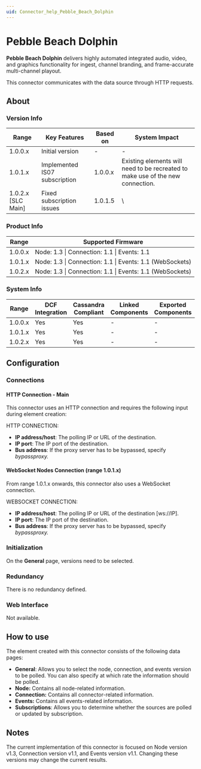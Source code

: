 ```yaml
---
uid: Connector_help_Pebble_Beach_Dolphin
---
```


# Pebble Beach Dolphin

**Pebble Beach Dolphin** delivers highly automated integrated audio, video, and graphics functionality for ingest, channel branding, and frame-accurate multi-channel playout.

This connector communicates with the data source through HTTP requests.

## About

### Version Info

| **Range**            | **Key Features**              | **Based on** | **System Impact**                                                              |
|----------------------|-------------------------------|--------------|--------------------------------------------------------------------------------|
| 1.0.0.x              | Initial version               | \-           | \-                                                                             |
| 1.0.1.x              | Implemented IS07 subscription | 1.0.0.x      | Existing elements will need to be recreated to make use of the new connection. |
| 1.0.2.x \[SLC Main\] | Fixed subscription issues     | 1.0.1.5      | \                                                                              |

### Product Info

| **Range** | **Supported Firmware**                                   |
|-----------|----------------------------------------------------------|
| 1.0.0.x   | Node: 1.3 \| Connection: 1.1 \| Events: 1.1              |
| 1.0.1.x   | Node: 1.3 \| Connection: 1.1 \| Events: 1.1 (WebSockets) |
| 1.0.2.x   | Node: 1.3 \| Connection: 1.1 \| Events: 1.1 (WebSockets) |

### System Info

| Range     | DCF Integration     | Cassandra Compliant     | Linked Components     | Exported Components     |
|-----------|---------------------|-------------------------|-----------------------|-------------------------|
| 1.0.0.x   | Yes                 | Yes                     | \-                    | \-                      |
| 1.0.1.x   | Yes                 | Yes                     | \-                    | \-                      |
| 1.0.2.x   | Yes                 | Yes                     | \-                    | \-                      |

## Configuration

### Connections

#### HTTP Connection - Main

This connector uses an HTTP connection and requires the following input during element creation:

HTTP CONNECTION:

- **IP address/host**: The polling IP or URL of the destination.
- **IP port**: The IP port of the destination.
- **Bus address**: If the proxy server has to be bypassed, specify *bypassproxy.*

#### WebSocket Nodes Connection (range 1.0.1.x)

From range 1.0.1.x onwards, this connector also uses a WebSocket connection.

WEBSOCKET CONNECTION:

- **IP address/host**: The polling IP or URL of the destination \[ws://IP\].
- **IP port**: The IP port of the destination.
- **Bus address**: If the proxy server has to be bypassed, specify *bypassproxy.*

### Initialization

On the **General** page, versions need to be selected.

### Redundancy

There is no redundancy defined.

### Web Interface

Not available.

## How to use

The element created with this connector consists of the following data pages:

- **General**: Allows you to select the node, connection, and events version to be polled. You can also specify at which rate the information should be polled.
- **Node:** Contains all node-related information.
- **Connection:** Contains all connector-related information.
- **Events:** Contains all events-related information.
- **Subscriptions**: Allows you to determine whether the sources are polled or updated by subscription.

## Notes

The current implementation of this connector is focused on Node version v1.3, Connection version v1.1, and Events version v1.1. Changing these versions may change the current results.
